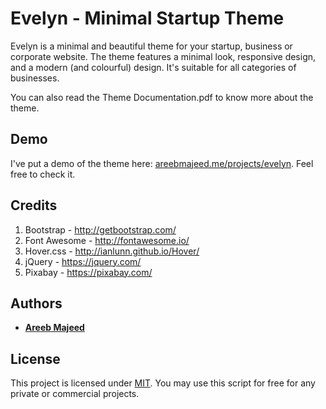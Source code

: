 # Evelyn - Minimal Startup Theme

Evelyn is a minimal and beautiful theme for your startup, business or corporate website. The theme features a minimal look, responsive design, and a modern (and colourful) design. It's suitable for all categories of businesses.

You can also read the Theme Documentation.pdf to know more about the theme.

## Demo

I've put a demo of the theme here: [areebmajeed.me/projects/evelyn](http://areebmajeed.me/projects/evelyn). Feel free to check it.

## Credits

1. Bootstrap - http://getbootstrap.com/
2. Font Awesome - http://fontawesome.io/
3. Hover.css - http://ianlunn.github.io/Hover/
4. jQuery - https://jquery.com/
5. Pixabay - https://pixabay.com/

## Authors

* **[Areeb Majeed](http://areebmajeed.me/)**

## License

This project is licensed under [MIT](https://opensource.org/licenses/mit-license.php). You may use this script for free for any private or commercial projects.
